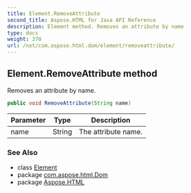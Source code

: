 ```yaml
---
title: Element.RemoveAttribute
second_title: Aspose.HTML for Java API Reference
description: Element method. Removes an attribute by name
type: docs
weight: 370
url: /net/com.aspose.html.dom/element/removeattribute/
---
```

## Element.RemoveAttribute method

Removes an attribute by name.

```java
public void RemoveAttribute(String name)
```

| Parameter | Type | Description |
| --- | --- | --- |
| name | String | The attribute name. |

### See Also

* class [Element](../)
* package [com.aspose.html.Dom](../../element/)
* package [Aspose.HTML](../../../)
